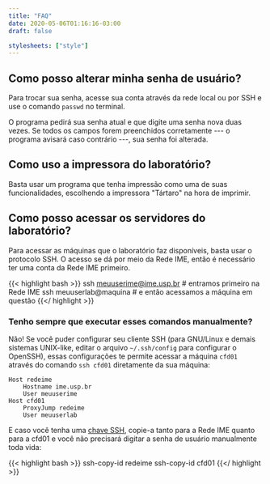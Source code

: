```yaml
---
title: "FAQ"
date: 2020-05-06T01:16:16-03:00
draft: false

stylesheets: ["style"]
---
```


## Como posso alterar minha senha de usuário?

Para trocar sua senha, acesse sua conta através da rede local ou por SSH e
use o comando `passwd` no terminal.

O programa pedirá sua senha atual e que digite uma senha nova duas vezes. Se
todos os campos forem preenchidos corretamente --- o programa avisará caso
contrário ---, sua senha foi alterada.

## Como uso a impressora do laboratório?

Basta usar um programa que tenha impressão como uma de suas funcionalidades,
escolhendo a impressora "Tártaro" na hora de imprimir.

## Como posso acessar os servidores do laboratório?

Para acessar as máquinas que o laboratório faz disponíveis, basta usar o
protocolo SSH. O acesso se dá por meio da Rede IME, então é necessário ter uma
conta da Rede IME primeiro.

{{< highlight bash >}}
ssh meuuserime@ime.usp.br # entramos primeiro na Rede IME
ssh meuuserlab@maquina    # e então acessamos a máquina em questão
{{</ highlight >}}

### Tenho sempre que executar esses comandos manualmente?

Não! Se você puder configurar seu cliente SSH (para GNU/Linux e demais sistemas
UNIX-like, editar o arquivo `~/.ssh/config` para configurar o OpenSSH), essas
configurações te permite acessar a máquina `cfd01` através do comando `ssh
cfd01` diretamente da sua máquina:

```
Host redeime
    Hostname ime.usp.br
    User meuuserime
Host cfd01
    ProxyJump redeime
    User meuuserlab
```

E caso você tenha uma [chave SSH][sshkey], copie-a tanto para a Rede IME quanto
para a cfd01 e você não precisará digitar a senha de usuário manualmente toda
vida:

{{< highlight bash >}}
ssh-copy-id redeime
ssh-copy-id cfd01
{{</ highlight >}}

[sshkey]: https://www.ssh.com/ssh/keygen/
